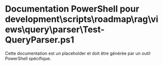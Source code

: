 # Documentation PowerShell pour development\scripts\roadmap\rag\views\query\parser\Test-QueryParser.ps1

Cette documentation est un placeholder et doit être générée par un outil PowerShell spécifique.
